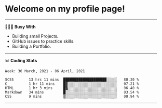 # Welcome on my profile page!
<!-- print(("dralla"[::-1]+"s").capitalize()) -->

---
👨🏻‍💻 **Busy With**
* Building small Projects.
* GitHub issues to practice skills.
* Building a Portfolio.

---
📊 **Coding Stats**
<!--START_SECTION:waka-->
```text
Week: 30 March, 2021 - 06 April, 2021

SCSS       13 hrs 11 mins  ████████████████████░░░░░   80.30 % 
C          1 hr 11 mins    █▓░░░░░░░░░░░░░░░░░░░░░░░   07.21 % 
HTML       1 hr 3 mins     █▓░░░░░░░░░░░░░░░░░░░░░░░   06.40 % 
Markdown   34 mins         █░░░░░░░░░░░░░░░░░░░░░░░░   03.54 % 
CSS        9 mins          ▒░░░░░░░░░░░░░░░░░░░░░░░░   00.94 % 
```
<!--END_SECTION:waka-->

---
